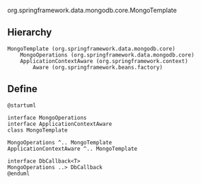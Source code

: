 org.springframework.data.mongodb.core.MongoTemplate

## Hierarchy
```
MongoTemplate (org.springframework.data.mongodb.core)
    MongoOperations (org.springframework.data.mongodb.core)
    ApplicationContextAware (org.springframework.context)
        Aware (org.springframework.beans.factory)
```
## Define
```plantuml
@startuml

interface MongoOperations
interface ApplicationContextAware
class MongoTemplate

MongoOperations ^.. MongoTemplate
ApplicationContextAware ^.. MongoTemplate

interface DbCallback<T>
MongoOperations ..> DbCallback
@enduml
```